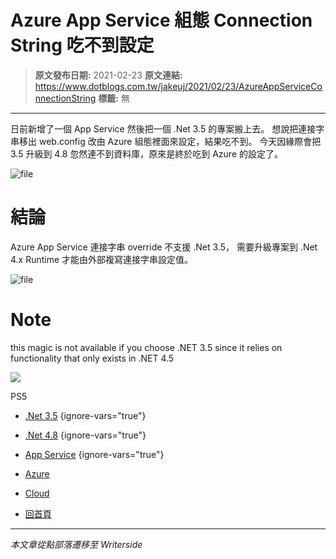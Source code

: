 # Azure App Service 組態 Connection String 吃不到設定

> **原文發布日期:** 2021-02-23
> **原文連結:** https://www.dotblogs.com.tw/jakeuj/2021/02/23/AzureAppServiceConnectionString
> **標籤:** 無

---

日前新增了一個 App Service 然後把一個 .Net 3.5 的專案搬上去。
想說把連接字串移出 web.config 改由 Azure 組態裡面來設定，結果吃不到。
今天因緣際會把 3.5 升級到 4.8 忽然連不到資料庫，原來是終於吃到 Azure 的設定了。

![file](https://dotblogsfile.blob.core.windows.net/user/jakeuj/6bf23d11-9482-4778-a5b5-9ea06e7779e3/1614050835.png)

# 結論

Azure App Service 連接字串 override 不支援 .Net 3.5，
需要升級專案到 .Net 4.x Runtime 才能由外部複寫連接字串設定值。

![file](https://dotblogsfile.blob.core.windows.net/user/jakeuj/6bf23d11-9482-4778-a5b5-9ea06e7779e3/1614050817.png)

# Note

this magic is not available if you choose .NET 3.5 since it relies on functionality that only exists in .NET 4.5

![](https://card.psnprofiles.com/1/jakeuj.png)

PS5

* [.Net 3.5](/jakeuj/Tags?qq=.Net%203.5)
{ignore-vars="true"}
* [.Net 4.8](/jakeuj/Tags?qq=.Net%204.8)
{ignore-vars="true"}
* [App Service](/jakeuj/Tags?qq=App%20Service)
{ignore-vars="true"}
* [Azure](/jakeuj/Tags?qq=Azure)
* [Cloud](/jakeuj/Tags?qq=Cloud)

* [回首頁](/jakeuj)

---

*本文章從點部落遷移至 Writerside*
